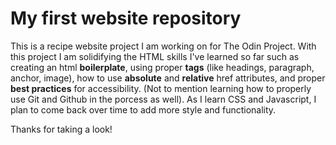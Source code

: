 <h1>My first website repository</h1>

This is a recipe website project I am working on for The Odin Project. With this project I am solidifying the HTML skills I've learned so far such as creating an html <strong>boilerplate</strong>, using proper <strong>tags</strong> (like headings, paragraph, anchor, image), how to use <strong>absolute</strong> and <strong>relative</strong> href attributes, and proper <strong>best practices</strong> for accessibility. (Not to mention learning how to properly use Git and Github in the porcess as well). As I learn CSS and Javascript, I plan to come back over time to add more style and functionality.

Thanks for taking a look!
